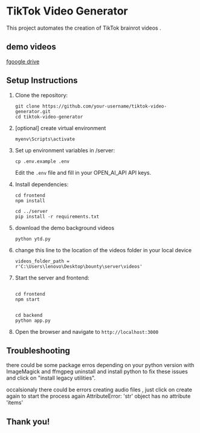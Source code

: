 # TikTok Video Generator

   This project automates the creation of TikTok brainrot videos .


   ## demo videos 
   [fgoogle drive](https://drive.google.com/drive/folders/1SqH56N9Sf3YdSg51gB4hn-jaoeOYvL3T?usp=drive_link)

   ## Setup Instructions
   
   1. Clone the repository:
      ```
      git clone https://github.com/your-username/tiktok-video-generator.git
      cd tiktok-video-generator
      ```
   
   2. [optional] create virtual environment
       ```
      myenv\Scripts\activate
       
      ```


   3. Set up environment variables in /server:
      ```
      cp .env.example .env
      ```
      Edit the `.env` file and fill in your OPEN_AI_API API keys.

   4. Install dependencies:
      ```
      cd frontend
      npm install

      cd ../server 
      pip install -r requirements.txt
      ```

   5. download the demo background videos
       ```
      python ytd.py

      ```
   6. change this line to the location of the videos folder in your local device 
       ```
      videos_folder_path = r'C:\Users\lenovo\Desktop\bounty\server\videos'

      ```

   6. Start the server and frontend:
      ```
     
      cd frontend
      npm start

     
      cd backend
      python app.py
      ```

   7. Open the browser and navigate to `http://localhost:3000`

 
 
   ## Troubleshooting
   there could be some package erros depending on your python version  with ImageMagick and ffmgpeg
   uninstall and install python to fix these issues and click on  "install legacy utilities".


   occalsionaly there could be errors creating audio files , just click on create again to start the process again
   AttributeError: 'str' object has no attribute 'items'


 ## Thank you!

 

